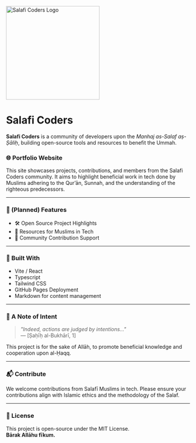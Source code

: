 <img src="https://github.com/user-attachments/assets/5c687445-0e78-4442-89f2-8e37e08f556f" alt="Salafi Coders Logo" width="256" height="256"/>

# Salafi Coders

**Salafi Coders** is a community of developers upon the *Manhaj as-Salaf aṣ-Ṣāliḥ*, building open-source tools and resources to benefit the Ummah.

### 🌐 Portfolio Website

This site showcases projects, contributions, and members from the Salafi Coders community. It aims to highlight beneficial work in tech done by Muslims adhering to the Qur’ān, Sunnah, and the understanding of the righteous predecessors.

---

### 📁 (Planned) Features

- 🛠️ Open Source Project Highlights  
- 📜 Resources for Muslims in Tech  
- 🤝 Community Contribution Support  

---

### 🧱 Built With

- Vite / React  
- Typescript
- Tailwind CSS  
- GitHub Pages Deployment  
- Markdown for content management  

---

### 🤲 A Note of Intent

> *"Indeed, actions are judged by intentions..."*  
> — [Ṣaḥīḥ al-Bukhārī, 1]

This project is for the sake of Allāh, to promote beneficial knowledge and cooperation upon al-Ḥaqq.

---

### 📬 Contribute

We welcome contributions from Salafī Muslims in tech. Please ensure your contributions align with Islamic ethics and the methodology of the Salaf.

---

### 📖 License

This project is open-source under the MIT License.  
**Bārak Allāhu fīkum.**
